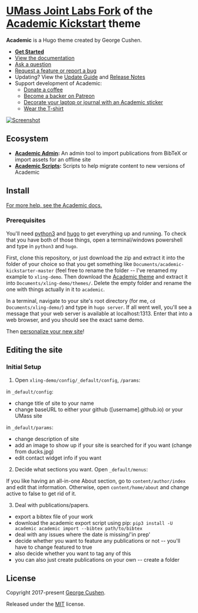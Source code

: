 # [UMass Joint Labs Fork](http://people.umass.edu/rgeguera) of the [Academic Kickstart](https://sourcethemes.com/academic/) theme

**Academic** is a Hugo theme created by George Cushen.
- [**Get Started**](#install)
- [View the documentation](https://sourcethemes.com/academic/docs/)
- [Ask a question](http://discuss.gohugo.io/)
- [Request a feature or report a bug](https://github.com/gcushen/hugo-academic/issues)
- Updating? View the [Update Guide](https://sourcethemes.com/academic/docs/update/) and [Release Notes](https://sourcethemes.com/academic/updates/)
- Support development of Academic:
  - [Donate a coffee](https://paypal.me/cushen)
  - [Become a backer on Patreon](https://www.patreon.com/cushen)
  - [Decorate your laptop or journal with an Academic sticker](https://www.redbubble.com/people/neutreno/works/34387919-academic)
  - [Wear the T-shirt](https://academic.threadless.com/)

[![Screenshot](https://raw.githubusercontent.com/gcushen/hugo-academic/master/academic.png)](https://github.com/gcushen/hugo-academic/)

## Ecosystem

* **[Academic Admin](https://github.com/sourcethemes/academic-admin):** An admin tool to import publications from BibTeX or import assets for an offline site
* **[Academic Scripts](https://github.com/sourcethemes/academic-scripts):** Scripts to help migrate content to new versions of Academic


## Install

[For more help, see the Academic docs.](https://sourcethemes.com/academic/docs/install/)

### Prerequisites

You'll need [python3](https://www.python.org/downloads/) and [hugo](https://gohugo.io/) to get everything up and running. To check that you have both of those things, open a terminal/windows powershell and type in `python3` and `hugo`. 

First, clone this repository, or just download the zip and extract it into the folder of your choice so that you get something like `Documents/academic-kickstarter-master` (feel free to rename the folder -- I've renamed my example to `xling-demo`. Then download the [Academic theme](https://github.com/gcushen/hugo-academic/archive/master.zip) and extract it into `Documents/xling-demo/themes/`. Delete the empty folder and rename the one with things actually in it to `academic`.

In a terminal, navigate to your site's root directory (for me, `cd Documents/xling-demo/`) and type in `hugo server`. If all went well, you'll see a message that your web server is available at localhost:1313. Enter that into a web browser, and you should see the exact same demo. 

Then [personalize your new site](https://sourcethemes.com/academic/docs/get-started/)!

## Editing the site

### Initial Setup

1. Open `xling-demo/config/_default/config`, `/params`:

in `_default/config`:
- change title of site to your name
- change baseURL to either your github ([username].github.io) or your UMass site

in `_default/params`:
- change description of site
- add an image to show up if your site is searched for if you want (change from ducks.jpg)
- edit contact widget info if you want

2. Decide what sections you want. Open `_default/menus`:

If you like having an all-in-one About section, go to `content/author/index` and edit that information.
Otherwise, open `content/home/about` and change active to false to get rid of it.

3. Deal with publications/papers. 

- export a bibtex file of your work
- download the academic export script using pip: 
`pip3 install -U academic
academic import --bibtex path/to/bibtex`
- deal with any issues where the date is missing/'in prep'
- decide whether you want to feature any publications or not -- you'll have to change featured to true 
- also decide whether you want to tag any of this 
- you can also just create publications on your own -- create a folder 

## License

Copyright 2017-present [George Cushen](https://georgecushen.com).

Released under the [MIT](https://github.com/sourcethemes/academic-kickstart/blob/master/LICENSE.md) license.
